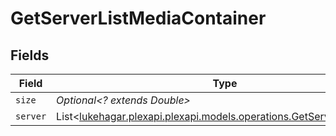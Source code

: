 # GetServerListMediaContainer


## Fields

| Field                                                                                                                   | Type                                                                                                                    | Required                                                                                                                | Description                                                                                                             | Example                                                                                                                 |
| ----------------------------------------------------------------------------------------------------------------------- | ----------------------------------------------------------------------------------------------------------------------- | ----------------------------------------------------------------------------------------------------------------------- | ----------------------------------------------------------------------------------------------------------------------- | ----------------------------------------------------------------------------------------------------------------------- |
| `size`                                                                                                                  | *Optional<? extends Double>*                                                                                            | :heavy_minus_sign:                                                                                                      | N/A                                                                                                                     | 1                                                                                                                       |
| `server`                                                                                                                | List<[lukehagar.plexapi.plexapi.models.operations.GetServerListServer](../../models/operations/GetServerListServer.md)> | :heavy_minus_sign:                                                                                                      | N/A                                                                                                                     |                                                                                                                         |